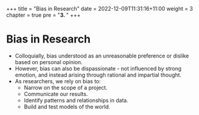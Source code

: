 +++
title = "Bias in Research"
date = 2022-12-09T11:31:16+11:00
weight = 3
chapter = true
pre = "<b>3. </b>"
+++

# Bias in Research

* Colloquially, bias understood as an unreasonable preference or dislike based on personal opinion.
* However, bias can also be dispassionate - not influenced by strong emotion, and instead arising through rational and impartial thought.
* As researchers, we rely on bias to:
	- Narrow on the scope of a project.
	- Communicate our results.
	- Identify patterns and relationships in data.
	- Build and test models of the world.
